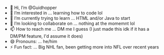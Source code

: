 - 👋 Hi, I’m @Guidhopper
- 👀 I’m interested in ... learning how to code lol
- 🌱 I’m currently trying to learn ... HTML and/or Java to start
- 💞️ I’m looking to collaborate on ... nothing at the momemnt lol
- 📫 How to reach me ... DM me I guess (I just made this idk if it has a DM/PM feature, I'd assume it does)
- 😄 Pronouns: ... he/him
- ⚡ Fun fact: ... Big NHL fan, been getting more into NFL over recent years

<!---
Guidhopper/Guidhopper is a ✨ special ✨ repository because its `README.md` (this file) appears on your GitHub profile.
You can click the Preview link to take a look at your changes.
--->
